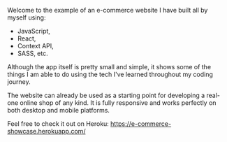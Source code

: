 Welcome to the example of an e-commerce website I have built all by myself using:
- JavaScript,
- React,
- Context API,
- SASS, etc.

Although the app itself is pretty small and simple, it shows some of the things I am able to do using the tech I've learned throughout my coding journey.

The website can already be used as a starting point for developing a real-one online shop of any kind. It is fully responsive and works perfectly on both desktop and mobile platforms.

Feel free to check it out on Heroku: https://e-commerce-showcase.herokuapp.com/